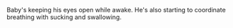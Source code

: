 Baby's keeping his eyes open while awake. He's also starting to coordinate breathing with sucking and swallowing.